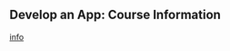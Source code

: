 ## Develop an App: Course Information

[info](http://apigee.com/about/learn/develop-app-course-information)

